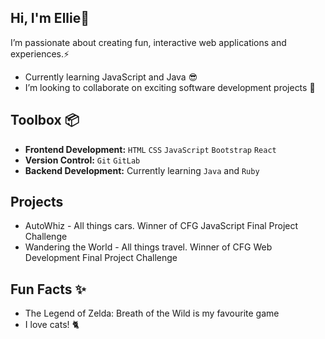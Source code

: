 ## Hi, I'm Ellie👋

I’m passionate about creating fun, interactive web applications and experiences.⚡

- Currently learning JavaScript and Java 😎
- I’m looking to collaborate on exciting software development projects 💞️


## Toolbox 📦 
- **Frontend Development:** `HTML` `CSS` `JavaScript` `Bootstrap` `React`
- **Version Control:** `Git` `GitLab`
- **Backend Development:** Currently learning `Java` and `Ruby`


## Projects 
- AutoWhiz - All things cars. Winner of CFG JavaScript Final Project Challenge
- Wandering the World - All things travel. Winner of CFG  Web Development Final Project Challenge


## Fun Facts ✨
- The Legend of Zelda: Breath of the Wild is my favourite game
- I love cats! 🐈

<!---
ellieh9/ellieh9 is a ✨ special ✨ repository because its `README.md` (this file) appears on your GitHub profile.
You can click the Preview link to take a look at your changes.
--->
